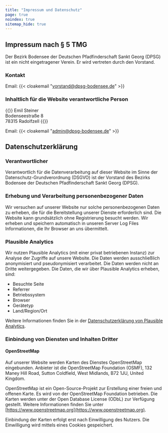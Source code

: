```yaml
---
title: "Impressum und Datenschutz"
page: true
noindex: true
sitemap_hide: true
---
```


## Impressum nach § 5 TMG

Der Bezirk Bodensee der Deutschen Pfadfinderschaft Sankt Georg (DPSG) ist ein nicht eingetragener Verein. Er wird vertreten durch den Vorstand.

### Kontakt

Email: {{< cloakemail "vorstand@dpsg-bodensee.de" >}}

### Inhaltlich für die Website verantwortliche Person

{{<cloak>}}
Emil Steiner <br>
Bodenseestraße 8 <br>
78315 Radolfzell
{{</cloak>}}

Email: {{< cloakemail "admin@dpsg-bodensee.de" >}}

## Datenschutzerklärung

### Verantwortlicher

Verantwortlich für die Datenverarbeitung auf dieser Website im Sinne der Datenschutz-Grundverordnung (DSGVO) ist der Vorstand des Bezirks Bodensee der Deutschen Pfadfinderschaft Sankt Georg (DPSG).

### Erhebung und Verarbeitung personenbezogener Daten

Wir versuchen auf unserer Website nur solche personenbezogenen Daten zu erheben, die für die Bereitstellung unserer Dienste erforderlich sind. Die Website kann grundsätzlich ohne Registrierung besucht werden. Wir erheben und speichern automatisch in unseren Server Log Files Informationen, die Ihr Browser an uns übermittelt.

### Plausible Analytics

Wir nutzen Plausible Analytics (mit einer privat betriebenen Instanz) zur Analyse der Zugriffe auf unsere Website. Die Daten werden ausschließlich anonymisiert und pseudonymisiert verarbeitet. Die Daten werden nicht an Dritte weitergegeben. Die Daten, die wir über Plausible Analytics erheben, sind:

- Besuchte Seite
- Referrer
- Betriebssystem
- Browser
- Gerätetyp
- Land/Region/Ort

Weitere Informationen finden Sie in der [Datenschutzerklärung von Plausible Analytics](https://plausible.io/data-policy).

### Einbindung von Diensten und Inhalten Dritter

#### OpenStreetMap

Auf unserer Website werden Karten des Dienstes OpenStreetMap eingebunden. Anbieter ist die OpenStreetMap Foundation (OSMF), 132 Maney Hill Road, Sutton Coldfield, West Midlands, B72 1JU, United Kingdom.

OpenStreetMap ist ein Open-Source-Projekt zur Erstellung einer freien und offenen Karte. Es wird von der OpenStreetMap Foundation betrieben. Die Karten werden unter der Open Database License (ODbL) zur Verfügung gestellt. Weitere Informationen finden Sie unter [https://www.openstreetmap.org](https://www.openstreetmap.org).

Einbindung der Karten erfolgt erst nach Einwilligung des Nutzers. Die Einwilligung wird mittels eines Cookies gespeichert.
